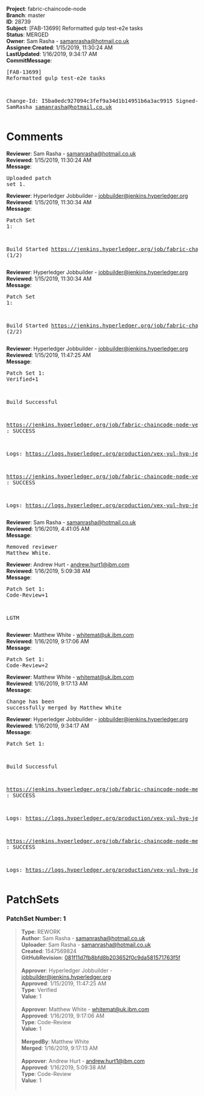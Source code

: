 <strong>Project</strong>: fabric-chaincode-node</br><strong>Branch</strong>: master<br><strong>ID</strong>: 28739<br><strong>Subject</strong>: [FAB-13699] Reformatted gulp test-e2e tasks<br><strong>Status</strong>: MERGED<br><strong>Owner</strong>: Sam Rasha - samanrasha@hotmail.co.uk<br><strong>Assignee</strong>:<strong>Created</strong>: 1/15/2019, 11:30:24 AM<br><strong>LastUpdated</strong>: 1/16/2019, 9:34:17 AM<br><strong>CommitMessage</strong>:<br><pre>[FAB-13699] Reformatted gulp test-e2e tasks

Change-Id: I5ba0edc927094c3fef9a34d1b14951b6a3ac9915
Signed-off-by: SamRasha <samanrasha@hotmail.co.uk>
</pre><h1>Comments</h1><strong>Reviewer</strong>: Sam Rasha - samanrasha@hotmail.co.uk<br><strong>Reviewed</strong>: 1/15/2019, 11:30:24 AM<br><strong>Message</strong>: <pre>Uploaded patch set 1.</pre><strong>Reviewer</strong>: Hyperledger Jobbuilder - jobbuilder@jenkins.hyperledger.org<br><strong>Reviewed</strong>: 1/15/2019, 11:30:34 AM<br><strong>Message</strong>: <pre>Patch Set 1:

Build Started https://jenkins.hyperledger.org/job/fabric-chaincode-node-verify-x86_64/279/ (1/2)</pre><strong>Reviewer</strong>: Hyperledger Jobbuilder - jobbuilder@jenkins.hyperledger.org<br><strong>Reviewed</strong>: 1/15/2019, 11:30:34 AM<br><strong>Message</strong>: <pre>Patch Set 1:

Build Started https://jenkins.hyperledger.org/job/fabric-chaincode-node-verify-s390x/280/ (2/2)</pre><strong>Reviewer</strong>: Hyperledger Jobbuilder - jobbuilder@jenkins.hyperledger.org<br><strong>Reviewed</strong>: 1/15/2019, 11:47:25 AM<br><strong>Message</strong>: <pre>Patch Set 1: Verified+1

Build Successful 

https://jenkins.hyperledger.org/job/fabric-chaincode-node-verify-s390x/280/ : SUCCESS

Logs: https://logs.hyperledger.org/production/vex-yul-hyp-jenkins-3/fabric-chaincode-node-verify-s390x/280

https://jenkins.hyperledger.org/job/fabric-chaincode-node-verify-x86_64/279/ : SUCCESS

Logs: https://logs.hyperledger.org/production/vex-yul-hyp-jenkins-3/fabric-chaincode-node-verify-x86_64/279</pre><strong>Reviewer</strong>: Sam Rasha - samanrasha@hotmail.co.uk<br><strong>Reviewed</strong>: 1/16/2019, 4:41:05 AM<br><strong>Message</strong>: <pre>Removed reviewer Matthew White.</pre><strong>Reviewer</strong>: Andrew Hurt - andrew.hurt1@ibm.com<br><strong>Reviewed</strong>: 1/16/2019, 5:09:38 AM<br><strong>Message</strong>: <pre>Patch Set 1: Code-Review+1

LGTM</pre><strong>Reviewer</strong>: Matthew White - whitemat@uk.ibm.com<br><strong>Reviewed</strong>: 1/16/2019, 9:17:06 AM<br><strong>Message</strong>: <pre>Patch Set 1: Code-Review+2</pre><strong>Reviewer</strong>: Matthew White - whitemat@uk.ibm.com<br><strong>Reviewed</strong>: 1/16/2019, 9:17:13 AM<br><strong>Message</strong>: <pre>Change has been successfully merged by Matthew White</pre><strong>Reviewer</strong>: Hyperledger Jobbuilder - jobbuilder@jenkins.hyperledger.org<br><strong>Reviewed</strong>: 1/16/2019, 9:34:17 AM<br><strong>Message</strong>: <pre>Patch Set 1:

Build Successful 

https://jenkins.hyperledger.org/job/fabric-chaincode-node-merge-s390x/75/ : SUCCESS

Logs: https://logs.hyperledger.org/production/vex-yul-hyp-jenkins-3/fabric-chaincode-node-merge-s390x/75

https://jenkins.hyperledger.org/job/fabric-chaincode-node-merge-x86_64/76/ : SUCCESS

Logs: https://logs.hyperledger.org/production/vex-yul-hyp-jenkins-3/fabric-chaincode-node-merge-x86_64/76</pre><h1>PatchSets</h1><h3>PatchSet Number: 1</h3><blockquote><strong>Type</strong>: REWORK<br><strong>Author</strong>: Sam Rasha - samanrasha@hotmail.co.uk<br><strong>Uploader</strong>: Sam Rasha - samanrasha@hotmail.co.uk<br><strong>Created</strong>: 1547569824<br><strong>GitHubRevision</strong>: [081f11d7fb8bfd8b203652f0c9da581571763f5f](https://github.com/hyperledger/fabric-chaincode-node/commit/081f11d7fb8bfd8b203652f0c9da581571763f5f)<br><br><strong>Approver</strong>: Hyperledger Jobbuilder - jobbuilder@jenkins.hyperledger.org<br><strong>Approved</strong>: 1/15/2019, 11:47:25 AM<br><strong>Type</strong>: Verified<br><strong>Value</strong>: 1<br><br><strong>Approver</strong>: Matthew White - whitemat@uk.ibm.com<br><strong>Approved</strong>: 1/16/2019, 9:17:06 AM<br><strong>Type</strong>: Code-Review<br><strong>Value</strong>: 1<br><br><strong>MergedBy</strong>: Matthew White<br><strong>Merged</strong>: 1/16/2019, 9:17:13 AM<br><br><strong>Approver</strong>: Andrew Hurt - andrew.hurt1@ibm.com<br><strong>Approved</strong>: 1/16/2019, 5:09:38 AM<br><strong>Type</strong>: Code-Review<br><strong>Value</strong>: 1<br><br></blockquote>